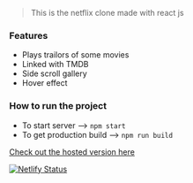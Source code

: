 > This is the netflix clone made with react js

### Features

- Plays trailors of some movies
- Linked with TMDB
- Side scroll gallery
- Hover effect

### How to run the project

- To start server --> `npm start`
- To get production build --> `npm run build`

[Check out the hosted version here](https://netflix-58549.netlify.app/)

[![Netlify Status](https://api.netlify.com/api/v1/badges/96af3481-a26a-4b5f-b022-b04f57319ee0/deploy-status)](https://app.netlify.com/sites/netflix-58549/deploys)
